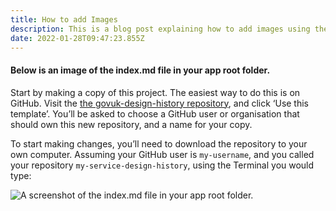 ```yaml
---
title: How to add Images
description: This is a blog post explaining how to add images using the NeltifyCMS.
date: 2022-01-28T09:47:23.855Z
---
```

#### Below is an image of the **index.md** file in your app root folder.

Start by making a copy of this project. The easiest way to do this is on GitHub. Visit the [the govuk-design-history repository](https://github.com/DFE-Digital/govuk-design-history), and click ‘Use this template’. You’ll be asked to choose a GitHub user or organisation that should own this new repository, and a name for your copy.

To start making changes, you’ll need to download the repository to your own computer. Assuming your GitHub user is `my-username`, and you called your repository `my-service-design-history`, using the Terminal you would type:

![A screenshot of the index.md file in your app root folder.](/screenshot-2022-01-28-at-09.45.56.png "index.md")